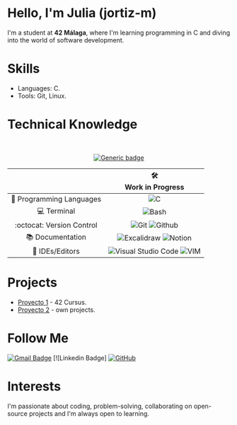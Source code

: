 <!DOCTYPE html>
<html lang="es">

<h1>Hello, I'm Julia (jortiz-m)</h1>

<p>I'm a student at <strong>42 Málaga</strong>, where I'm learning programming in C and diving into the world of software development.</p>

# Skills
<ul>
    <li>Languages: C. </li>
    <li>Tools: Git, Linux. </li>
</ul>

# Technical Knowledge

<div align="center">
  
<br>
  
[![Generic badge](https://img.shields.io/badge/Learning_Process-ON-<COLOR>.svg)](https://shields.io/)

<!-- SKILL CHECKS -->
<table>
    <thead align="center">
        <tr>
            <th></th>
            <th>🛠️<br>Work in Progress</th>
        </tr>
    </thead>
    <tbody align="center">
        <tr>
            <td align="center">🧠 Programming Languages</td>
            <td>
                 <img alt="C" src="https://img.shields.io/badge/c-%2300599C.svg?style=for-the-badge&logo=c&logoColor=white"/>
            </td>
        </tr>
       <tr>
            <td align="center">💻 Terminal</td>
            <td>
                 <img alt="Bash" src="https://img.shields.io/badge/Bash%20Shell-4EAA25?style=for-the-badge&logo=GNU%20Bash&logoColor=white">
            </td>
        </tr>
        <tr>
            <td align="center">:octocat: Version Control</td>
            <td>
              <img alt="Git" src="https://img.shields.io/badge/git-%23F05033.svg?style=for-the-badge&logo=git&logoColor=white">
              <img alt="Github" src="https://img.shields.io/badge/github-%23121011.svg?style=for-the-badge&logo=github&logoColor=white">
            </td>
        </tr>
        <tr>
            <td align="center">📚 Documentation</td>
            <td>
                 <img alt="Excalidraw" src="https://img.shields.io/badge/Excalidraw-6965DB.svg?style=for-the-badge&logo=Excalidraw&logoColor=white">
		 <img alt="Notion" src="https://img.shields.io/badge/Notion-CC5500?style=for-the-badge&logo=notion&logoColor=white">
            </td>
        </tr>
        <tr>
            <td align="center">📝 IDEs/Editors</td>
            <td>
                <img alt="Visual Studio Code" src="https://img.shields.io/badge/Visual%20Studio%20Code-0078d7.svg?style=for-the-badge&logo=visual-studio-code&logoColor=white"/>
                <img alt="VIM" src="https://img.shields.io/badge/VIM-%2311AB00.svg?style=for-the-badge&logo=vim&logoColor=white"/>
            </td>
        </tr>
    </tbody>
</table>
</div>

# Projects


- [Proyecto 1](https://github.com/tu_usuario/proyecto1) - 42 Cursus.
- [Proyecto 2](https://github.com/tu_usuario/proyecto2) - own projects.

# Follow Me

[![Gmail Badge](https://img.shields.io/badge/juliaortizmora@gmail.com-c14438?style=flat-square&logo=Gmail&logoColor=white&link=mailto:julaiortizmora@gmail.com)](juliaortizmora@gmail.com)
[![Linkedin Badge]
[![GitHub](https://img.shields.io/badge/-GitHub-181717?style=flat-square&logo=github&logoColor=white&link=https://github.com/jortiz-m)](https://github.com/jortiz-m)

# Interests
<p>I'm passionate about coding, problem-solving, collaborating on open-source projects and I'm always open to learning. </p>
